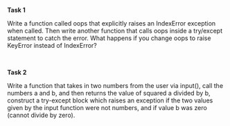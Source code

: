 **Task 1**

Write a function called oops that explicitly raises an IndexError exception when called. Then write another function that calls oops inside a try/except state­ment to catch the error. What happens if you change oops to raise KeyError instead of IndexError?

 
<br />

**Task 2**

Write a function that takes in two numbers from the user via input(), call the numbers a and b, and then returns the value of squared a divided by b, construct a try-except block which raises an exception if the two values given by the input function were not numbers, and if value b was zero (cannot divide by zero).    
